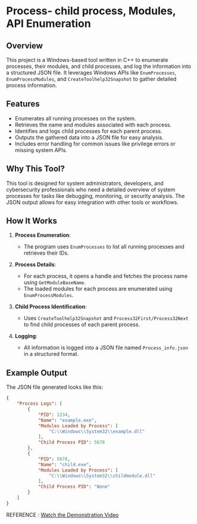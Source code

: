 # Process- child process, Modules, API Enumeration

## Overview

This project is a Windows-based tool written in C++ to enumerate processes, their modules, and child processes, and log the information into a structured JSON file. It leverages Windows APIs like `EnumProcesses`, `EnumProcessModules`, and `CreateToolhelp32Snapshot` to gather detailed process information. 

## Features

- Enumerates all running processes on the system.
- Retrieves the name and modules associated with each process.
- Identifies and logs child processes for each parent process.
- Outputs the gathered data into a JSON file for easy analysis.
- Includes error handling for common issues like privilege errors or missing system APIs.

## Why This Tool?

This tool is designed for system administrators, developers, and cybersecurity professionals who need a detailed overview of system processes for tasks like debugging, monitoring, or security analysis. The JSON output allows for easy integration with other tools or workflows.

## How It Works

1. **Process Enumeration**:
   - The program uses `EnumProcesses` to list all running processes and retrieves their IDs.

2. **Process Details**:
   - For each process, it opens a handle and fetches the process name using `GetModuleBaseName`.
   - The loaded modules for each process are enumerated using `EnumProcessModules`.

3. **Child Process Identification**:
   - Uses `CreateToolhelp32Snapshot` and `Process32First/Process32Next` to find child processes of each parent process.

4. **Logging**:
   - All information is logged into a JSON file named `Process_info.json` in a structured format.

## Example Output

The JSON file generated looks like this:

```json
{
    "Process Logs": [
        {
            "PID": 1234,
            "Name": "example.exe",
            "Modules Loaded by Process": [
                "C:\\Windows\\System32\\example.dll"
            ],
            "Child Process PID": 5678
        },
        {
            "PID": 5678,
            "Name": "child.exe",
            "Modules Loaded by Process": [
                "C:\\Windows\\System32\\childmodule.dll"
            ],
            "Child Process PID": "None"
        }
    ]
}
```

REFERENCE :
[Watch the Demonstration Video](https://www.youtube.com/watch?v=kxjjvpQIr-c)
